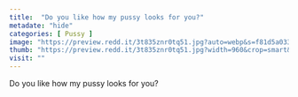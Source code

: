 ```yaml
---
title:  "Do you like how my pussy looks for you?"
metadate: "hide"
categories: [ Pussy ]
image: "https://preview.redd.it/3t835znr0tq51.jpg?auto=webp&s=f81d5a033a5634c4c155e1c8ffc22784e68a6c73"
thumb: "https://preview.redd.it/3t835znr0tq51.jpg?width=960&crop=smart&auto=webp&s=a5244a3e06fcbc0627d224eee6ec9e466c448ff5"
visit: ""
---
```

Do you like how my pussy looks for you?
